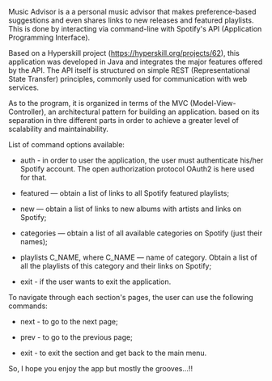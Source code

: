 Music Advisor is a a personal music advisor that makes preference-based suggestions and even shares links to new releases and featured playlists. This is done by interacting via command-line with Spotify's API (Application Programming Interface).

Based on a Hyperskill project (https://hyperskill.org/projects/62), this application was developed in Java and integrates the major features offered by the API. The API itself is structured on simple REST (Representational State Transfer) principles, commonly used for communication with web services. 

As to the program, it is organized in terms of the MVC (Model-View-Controller), an architectural pattern for building an application. based on its separation in thre different parts in order to achieve a greater level of scalability and maintainability.

List of command options available: 

- auth - in order to user the application, the user must authenticate his/her Spotify account. The open authorization protocol OAuth2 is here used for that.  

- featured — obtain a list of links to all Spotify featured playlists;

- new — obtain a list of links to new albums with artists and links on Spotify;

- categories —  obtain a list of all available categories on Spotify (just their names);

- playlists C_NAME, where C_NAME — name of category. Obtain a list of all the playlists of this category and their links on Spotify;

- exit - if the user wants to exit the application. 

To navigate through each section's pages, the user can use the following commands:

- next - to go to the next page;

- prev - to go to the previous page;

- exit - to exit the section and get back to the main menu. 

So, I hope you enjoy the app but mostly the grooves...!! 